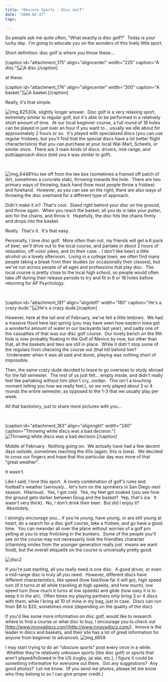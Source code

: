 ```yaml
---
title: "Obscure Sports - Disc Golf"
date: "2009-02-27"
tags:

---
```


So people ask me quite often, "What exactly is disc golf?"  Today is your lucky day.  I'm going to educate you on the wonders of this lively little sport.

Short definition: disc golf is where you throw these...

\[caption id="attachment\_175" align="aligncenter" width="225" caption="A disc."\]![A disc.](http://wordstoplayby.wordpress.com/wp-content/uploads/2009/02/img_6326.jpg?w=225 "img_6326")\[/caption\]

at these.

\[caption id="attachment\_176" align="aligncenter" width="300" caption="A basket."\]![A basket.](http://wordstoplayby.wordpress.com/wp-content/uploads/2009/02/img_6551.jpg?w=300 "img_6551")\[/caption\]

Really, it's that simple.

![img_6253](http://wordstoplayby.wordpress.com/wp-content/uploads/2009/02/img_6253.jpg?w=300 "img_6253")Ok, slightly longer answer.  Disc golf is a very relaxing sport, extremely similar to regular golf, but it's able to be performed in a relatively short amount of time.  At our local beginner course, a full round of 18 holes can be played in just over an hour if you want to... usually we idle about for approximately 2 hours or so.  It's played with specialized discs (you can use regular frisbees, but you'll find that the special discs have a lot better flight characteristics) that you can purchase at your local Wal-Mart, Scheels, or similar store.  There are 3 main kinds of discs: drivers, mid-range, and putt/approach discs (told you it was similar to golf).

 

![img_6448](http://wordstoplayby.wordpress.com/wp-content/uploads/2009/02/img_6448.jpg?w=225 "img_6448")You tee off from the tee box (sometimes a framed off patch of dirt, sometimes a concrete slab), throwing towards the hole.  There are two primary ways of throwing, back hand (how most people throw a frisbee) and forehand.  However, as you can see on the right, there are also ways of throwing the disc overhand for a different type of approach.

Didn't make it in?  That's cool.  Stand right behind your disc on the ground, and throw again.  When you reach the basket, all you do is take your putter, aim for the chains, and throw it.  Hopefully, the disc hits the chains firmly and drops into the basket.

Really.  That's it.  It's that easy.

Personally, I love disc golf.  More often than not, my friends will get a 6 pack of beer, we'll drive out to the local course, and partake in about 2 hours of relaxation, off-color jokes, and (in their case... I don't like beer) a little alcohol on a lovely afternoon.  Living in a college town, we often find many people taking a break from their studies (or occasionally their classes), but we've run across people of all ages and professions that play disc.  The local course is pretty close to the local high school, so people would often take off during their release periods to try and fit in 9 or 18 holes before returning for AP Psychology.

 

\[caption id="attachment\_181" align="alignleft" width="180" caption="He's a crazy dude."\]![He's a crazy dude.](http://wordstoplayby.wordpress.com/wp-content/uploads/2009/02/disc1.jpg?w=225 "disc1")\[/caption\]

However, here at the tail end of February, we've felt a little letdown.  We had a massive flood here last spring (you may have seen how eastern Iowa got a wonderful amount of water in our backyards last year), and sadly one of the casualties of that was our disc golf course.  Our lovely bench on the 9th hole is now probably floating in the Gulf of Mexico by now, but other than that, all the baskets and tees are still in place.  While it didn't stop some of the regulars from checking the course out (that hill behind him?  Underwater when it was all said and done), playing was nothing short of impossible.

Then, the same crazy dude decided to leave to go overseas to study abroad for the fall semester.  The rest of us just felt... empty inside, and didn't really feel like partaking without him (don't cry, Jordan.  This isn't a touching moment telling you how we really feel.), so we only played about 3 or 4 rounds the entire semester, as opposed to the 1-3 that we usually play per week.

All that backstory, just to share more pictures with you...

 

\[caption id="attachment\_183" align="alignright" width="240" caption="Throwing white discs was a bad decision."\]![Throwing white discs was a bad decision.](http://wordstoplayby.wordpress.com/wp-content/uploads/2009/02/disc3.jpg?w=300 "disc3")\[/caption\]

Middle of February.  Nothing going on.  We actually have had a few decent days outside, sometimes reaching the 40s (again, this is Iowa).  We decided to cross our fingers and hope that this particular day was more of that "great weather".

It wasn't.

Like I said, I love this sport.  A lovely combination of golf's rules and football's weather (seriously... let's turn on the sprinklers in San Diego next season.  Hilarious).  Yes, I got cold.  Yes, my feet got soaked (you see how the ground gets darker between Doug and the basket?  Yep, that's ice.  It wasn't very thick).  No, I don't drink their beer.  But did I enjoy it?  Absolutely.

I strongly encourage you... if you're young, have young, or are still young at heart, do a search for a disc golf course, take a frisbee, and go have a good time.  You can meander all over the place without worries of a golf pro yelling at you to stop frolicking in the bunkers.  Some of the people you'll see on the course may not necessarily look the friendlies character (charming smiles from the younger generation really just  means we want food), but the overall etiquette on the course is universally pretty good.

![disc2](http://wordstoplayby.wordpress.com/wp-content/uploads/2009/02/disc2.jpg?w=300 "disc2")

If you're just starting, all you really need is one disc.  A good driver, or even a mid-range disc is truly all you need.  However, different discs have different characteristics, like speed (how fast/how far it will go), high speed turn (if it turns at all while traveling at high speeds, and how much), low speed turn (how much it turns at low speeds) and glide (how easy it is to keep it in the air).  Often times my playing partners only bring 3 or 4 discs with them, while I bring all 10 of mine in my bag, just in case.  Discs can run from $8 to $20, sometimes more (depending on the quality of the disc).

If you'd like some more information on disc golf, would like to research where to find a course or what disc to buy, I encourage you to check out [http://www.innovadiscs.com](http://www.innovadiscs.com/).  Innova is the leader in discs and baskets, and their site has a lot of great information for anyone from beginner to advanced. ![img_6659](http://wordstoplayby.wordpress.com/wp-content/uploads/2009/02/img_6659.jpg?w=300 "img_6659")

I may start trying to do an "obscure sports" post every once in a while.  Whether they're relatively unknown sports (like disc golf) or sports that aren't played/followed in the US (rugby, jai alai, etc.), I figure it could be something informative for everyone out there.  Got any suggestions?  Any good photos?  Let me know.  (If you send me photos, please let me know who they belong to so I can give proper credit.)

